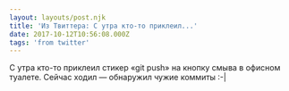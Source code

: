 ```yaml
---
layout: layouts/post.njk
title: 'Из Твиттера: С утра кто-то приклеил...'
date: 2017-10-12T10:56:08.000Z
tags: 'from twitter'
---
```



С утра кто-то приклеил стикер «git push» на кнопку смыва в офисном туалете. Сейчас ходил — обнаружил чужие коммиты :-|
